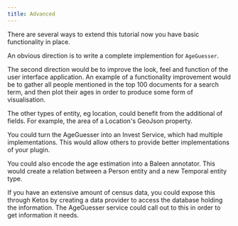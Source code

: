 ```yaml
---
title: Advanced
---
```


There are several ways to extend this tutorial now you have basic functionality in place.

An obvious direction is to write a complete implemention for `AgeGuesser`.

The second direction would be to improve the look, feel and function of the user interface application. An example of a functionality improvement would be to gather all people mentioned in the top 100 documents for a search term, and then plot their ages in order to produce some form of visualisation.

The other types of entity, eg location, could benefit from the additional of fields. For example, the area of a Location's GeoJson property.

You could turn the AgeGuesser into an Invest Service, which had multiple implementations. This would allow others to provide better implementations of your plugin. 

You could also encode the age estimation into a Baleen annotator. This would create a relation between a Person entity and a new Temporal entity type.

If you have an extensive amount of census data, you could expose this through Ketos by creating a data provider to access the database holding the information. The AgeGuesser service could call out to this in order to get information it needs. 
  